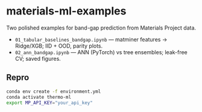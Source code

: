 # materials-ml-examples

Two polished examples for band-gap prediction from Materials Project data.

- `01_tabular_baselines_bandgap.ipynb` — matminer features → Ridge/XGB; IID + OOD, parity plots.
- `02_ann_bandgap.ipynb` — ANN (PyTorch) vs tree ensembles; leak-free CV; saved figures.

## Repro
```bash
conda env create -f environment.yml
conda activate thermo-ml
export MP_API_KEY="your_api_key"
